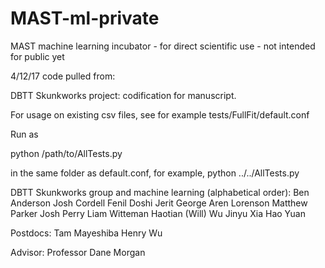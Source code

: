 # MAST-ml-private
MAST machine learning incubator - for direct scientific use - not intended for public yet

4/12/17 code pulled from:

DBTT Skunkworks project: codification for manuscript.

For usage on existing csv files, see for example
tests/FullFit/default.conf

Run as

python /path/to/AllTests.py

in the same folder as default.conf,
for example,
python ../../AllTests.py


DBTT Skunkworks group and machine learning (alphabetical order):
Ben Anderson
Josh Cordell
Fenil Doshi
Jerit George
Aren Lorenson
Matthew Parker
Josh Perry
Liam Witteman
Haotian (Will) Wu
Jinyu Xia
Hao Yuan

Postdocs:
Tam Mayeshiba
Henry Wu

Advisor:
Professor Dane Morgan

